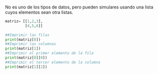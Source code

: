 No es uno de los tipos de datos, pero pueden simulares usando una lista cuyos elementos sean otra listas.

```python
matriz= [[1,2,3],
         [4,5,6]]
         
##Imprimir las filas
print(matriz[0])
##Imprimir las columnas
print(matriz[1])
##Imprimir el primer elemento de la fila
print(matriz[0][0])
##Imprimir el tercer elemento de la columna
print(matriz[1][2])
```
	